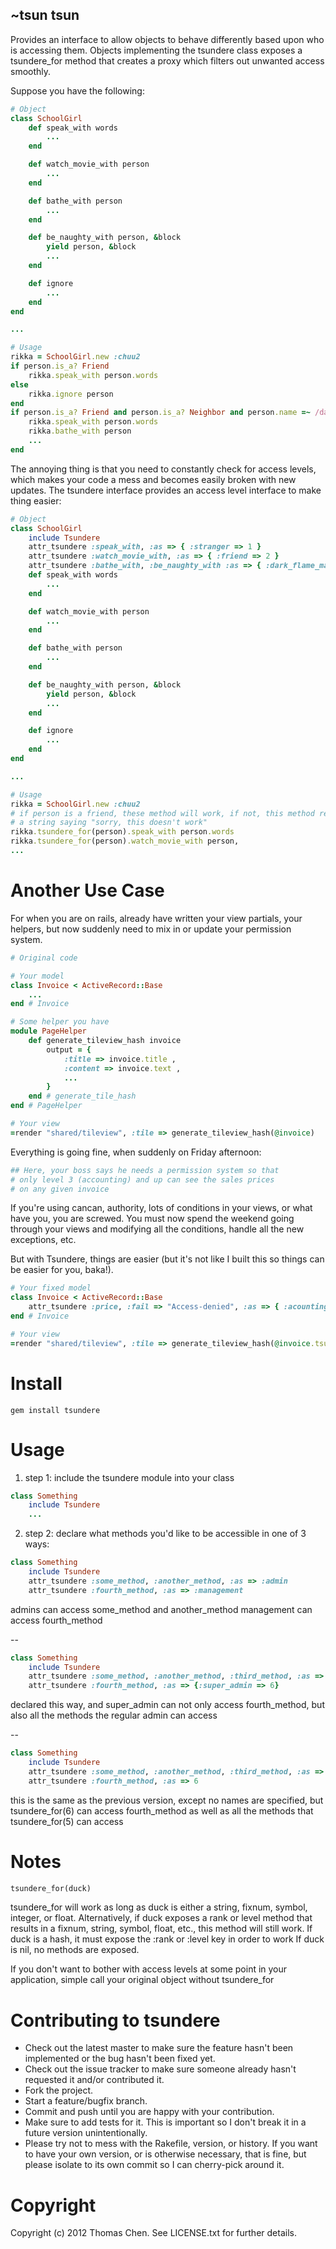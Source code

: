 ## ~tsun tsun

Provides an interface to allow objects to behave differently based upon who is accessing them.
Objects implementing the tsundere class exposes a tsundere_for method that creates a proxy
which filters out unwanted access smoothly.

Suppose you have the following: 

```ruby
# Object
class SchoolGirl
	def speak_with words
		...
	end

	def watch_movie_with person
		...
	end 

	def bathe_with person
		...
	end 

	def be_naughty_with person, &block
		yield person, &block
		...
	end

	def ignore
		...
	end
end

...

# Usage
rikka = SchoolGirl.new :chuu2
if person.is_a? Friend
	rikka.speak_with person.words
else
	rikka.ignore person
end
if person.is_a? Friend and person.is_a? Neighbor and person.name =~ /dark flame master/i
	rikka.speak_with person.words
	rikka.bathe_with person
	...
end
```
The annoying thing is that you need to constantly check for access levels,
which makes your code a mess and becomes easily broken with new updates.
The tsundere interface provides an access level interface to make thing easier:

```ruby
# Object
class SchoolGirl
	include Tsundere
	attr_tsundere :speak_with, :as => { :stranger => 1 }
	attr_tsundere :watch_movie_with, :as => { :friend => 2 }
	attr_tsundere :bathe_with, :be_naughty_with :as => { :dark_flame_master => 3 }
	def speak_with words
		...
	end

	def watch_movie_with person
		...
	end 

	def bathe_with person
		...
	end 

	def be_naughty_with person, &block
		yield person, &block
		...
	end

	def ignore
		...
	end
end

...

# Usage
rikka = SchoolGirl.new :chuu2
# if person is a friend, these method will work, if not, this method returns
# a string saying "sorry, this doesn't work"
rikka.tsundere_for(person).speak_with person.words
rikka.tsundere_for(person).watch_movie_with person, 
...
```
Another Use Case
=
For when you are on rails, already have written your view partials,
your helpers, but now suddenly need to mix in or update your permission
system.

```ruby
# Original code

# Your model
class Invoice < ActiveRecord::Base
	...
end # Invoice

# Some helper you have
module PageHelper
	def generate_tileview_hash invoice
		output = {
			:title => invoice.title ,
			:content => invoice.text ,
			...
		}
	end # generate_tile_hash
end # PageHelper

# Your view
=render "shared/tileview", :tile => generate_tileview_hash(@invoice)
```
Everything is going fine, when suddenly on Friday afternoon:

```ruby
## Here, your boss says he needs a permission system so that
# only level 3 (accounting) and up can see the sales prices
# on any given invoice
```

If you're using cancan, authority, lots of conditions in your views,
or what have you, you are screwed. You must now spend the weekend going
through your views and modifying all the conditions, handle all the 
new exceptions, etc. 

But with Tsundere, things are easier (but it's not like I built this so
things can be easier for you, baka!).

```ruby
# Your fixed model
class Invoice < ActiveRecord::Base
	attr_tsundere :price, :fail => "Access-denied", :as => { :acounting => 3 }
end # Invoice

# Your view
=render "shared/tileview", :tile => generate_tileview_hash(@invoice.tsundere_for(current_user))
```

Install
=
```
gem install tsundere
```

Usage
=
1. step 1: include the tsundere module into your class
```ruby
class Something
	include Tsundere
	...
```

2. step 2: declare what methods you'd like to be accessible in one of 3 ways:
```ruby
class Something
	include Tsundere
	attr_tsundere :some_method, :another_method, :as => :admin
	attr_tsundere :fourth_method, :as => :management
```
admins can access some_method and another_method
management can access fourth_method

--
```ruby
class Something
	include Tsundere
	attr_tsundere :some_method, :another_method, :third_method, :as => {:admin => 5}
	attr_tsundere :fourth_method, :as => {:super_admin => 6}
```
declared this way, and super_admin can not only access fourth_method, but also all
the methods the regular admin can access

--
```ruby
class Something
	include Tsundere
	attr_tsundere :some_method, :another_method, :third_method, :as => 5
	attr_tsundere :fourth_method, :as => 6
```
this is the same as the previous version, except no names are specified,
but tsundere_for(6) can access fourth_method as well as all the methods
that tsundere_for(5) can access

Notes
=
```ruby
tsundere_for(duck)
```
tsundere_for will work as long as duck is either a string, fixnum, symbol, integer, or float.
Alternatively, if duck exposes a rank or level method that results in a fixnum, string, symbol, float, etc.,
this method will still work.
If duck is a hash, it must expose the :rank or :level key in order to work
If duck is nil, no methods are exposed.

If you don't want to bother with access levels at some point in your application,
simple call your original object without tsundere_for 

Contributing to tsundere
= 
* Check out the latest master to make sure the feature hasn't been implemented or the bug hasn't been fixed yet.
* Check out the issue tracker to make sure someone already hasn't requested it and/or contributed it.
* Fork the project.
* Start a feature/bugfix branch.
* Commit and push until you are happy with your contribution.
* Make sure to add tests for it. This is important so I don't break it in a future version unintentionally.
* Please try not to mess with the Rakefile, version, or history. If you want to have your own version, or is otherwise necessary, that is fine, but please isolate to its own commit so I can cherry-pick around it.

Copyright
=
Copyright (c) 2012 Thomas Chen. See LICENSE.txt for
further details.

